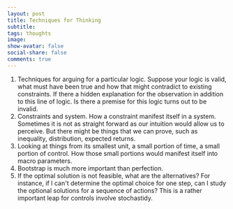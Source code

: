 ```yaml
---
layout: post
title: Techniques for Thinking
subtitle:
tags: thoughts
image:
show-avatar: false
social-share: false
comments: true
---
```


1. Techniques for arguing for a particular logic. Suppose your logic is valid, what must have been true and how that might contradict to existing constraints. If there a hidden explanation for the observation in addition to this line of logic. Is there a premise for this logic turns out to be invalid.
2. Constraints and system. How a constraint manifest itself in a system. Sometimes it is not as straight forward as our intuition would allow us to perceive. But there might be things that we can prove, such as inequality, distribution, expected returns.
3. Looking at things from its smallest unit, a small portion of time, a small portion of control. How those small portions would manifest itself into macro parameters.
4. Bootstrap is much more important than perfection.
5. If the optimal solution is not feasible, what are the alternatives? For instance, if I can't determine the optimal choice for one step, can I study the optional solutions for a sequence of actions? This is a rather important leap for controls involve stochastidy.
